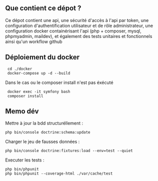 ## Que contient ce dépot ?

Ce dépot contient une api, une sécurité d'accès à l'api par token, une configuration d'authentification utilisateur et de rôle administrateur, une configuration docker containérisant l'api (php + composer, mysql, phpmyadmin, maildev), et également des tests unitaires et fonctionnels ainsi qu'un workflow github

## Déploiement du docker

```
 cd ./docker
 docker-compose up -d --build
```

Dans le cas ou le composer install n'est pas éxécuté
```
 docker exec -it symfony bash
 composer install
```

## Memo dév

Mettre à jour la bdd structuréllement :
```
php bin/console doctrine:schema:update
```

Charger le jeu de fausses données : 
```
php bin/console doctrine:fixtures:load --env=test --quiet
```

Executer les tests :
```
php bin/phpunit
php bin/phpunit --coverage-html ./var/cache/test
```


